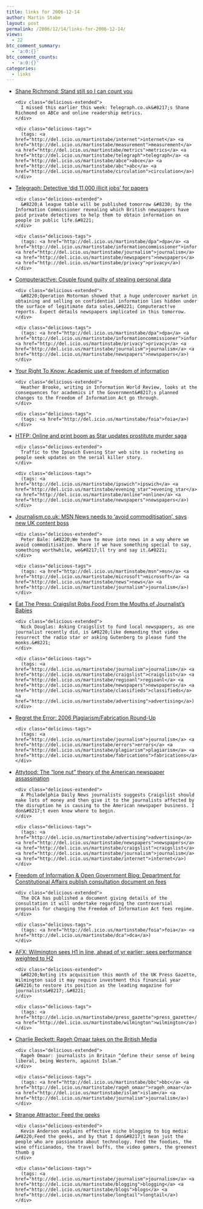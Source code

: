 ```yaml
---
title: links for 2006-12-14
author: Martin Stabe
layout: post
permalink: /2006/12/14/links-for-2006-12-14/
views:
  - 22
btc_comment_summary:
  - 'a:0:{}'
btc_comment_counts:
  - 'a:0:{}'
categories:
  - links
---
```

<ul class="delicious">
  <li>
    <div class="delicious-link">
      <a href="http://blogs.telegraph.co.uk/technology/shanerichmond/december06/standstill.htm">Shane Richmond: Stand still so I can count you</a>
    </div>
    
    <div class="delicious-extended">
      I missed this earlier this week: Telegraph.co.uk&#8217;s Shane Richmond on ABCe and online readership metrics.
    </div>
    
    <div class="delicious-tags">
      (tags: <a href="http://del.icio.us/martinstabe/internet">internet</a> <a href="http://del.icio.us/martinstabe/measurement">measurement</a> <a href="http://del.icio.us/martinstabe/metrics">metrics</a> <a href="http://del.icio.us/martinstabe/telegraph">telegraph</a> <a href="http://del.icio.us/martinstabe/abce">abce</a> <a href="http://del.icio.us/martinstabe/abc">abc</a> <a href="http://del.icio.us/martinstabe/circulation">circulation</a>)
    </div>
  </li>
  
  <li>
    <div class="delicious-link">
      <a href="http://www.telegraph.co.uk/news/main.jhtml?xml=/news/2006/12/13/udetective113.xml">Telegraph: Detective &#8216;did 11,000 illicit jobs&#8217; for papers</a>
    </div>
    
    <div class="delicious-extended">
      &#8220;A league table will be published tomorrow &#8230; by the Information Commissioner revealing which British newspapers have paid private detectives to help them to obtain information on people in public life.&#8221;
    </div>
    
    <div class="delicious-tags">
      (tags: <a href="http://del.icio.us/martinstabe/dpa">dpa</a> <a href="http://del.icio.us/martinstabe/informationcommissioner">informationcommissioner</a> <a href="http://del.icio.us/martinstabe/journalism">journalism</a> <a href="http://del.icio.us/martinstabe/newspapers">newspapers</a> <a href="http://del.icio.us/martinstabe/privacy">privacy</a>)
    </div>
  </li>
  
  <li>
    <div class="delicious-link">
      <a href="http://www.computeractive.co.uk/computeractive/news/2168676/couple-fined-serious-breaches">Computeract!ve: Couple found guilty of stealing personal data</a>
    </div>
    
    <div class="delicious-extended">
      &#8220;Operation Motorman showed that a huge undercover market in obtaining and selling on confidential information lies hidden under the surface of legitimate data sales,&#8221; Computeract!ve reports. Expect details newspapers implicated in this tomorrow.
    </div>
    
    <div class="delicious-tags">
      (tags: <a href="http://del.icio.us/martinstabe/dpa">dpa</a> <a href="http://del.icio.us/martinstabe/informationcommissioner">informationcommissioner</a> <a href="http://del.icio.us/martinstabe/privacy">privacy</a> <a href="http://del.icio.us/martinstabe/journalism">journalism</a> <a href="http://del.icio.us/martinstabe/newspapers">newspapers</a>)
    </div>
  </li>
  
  <li>
    <div class="delicious-link">
      <a href="http://www.yrtk.org/2006/iwr/">Your Right To Know: Academic use of freedom of information</a>
    </div>
    
    <div class="delicious-extended">
      Heather Brooke, writing in Information World Review, looks at the consequences for academics if the Government&#8217;s planned changes to the Freedom of Information Act go through.
    </div>
    
    <div class="delicious-tags">
      (tags: <a href="http://del.icio.us/martinstabe/foia">foia</a>)
    </div>
  </li>
  
  <li>
    <div class="delicious-link">
      <a href="http://www.holdthefrontpage.co.uk/NEWS/2006/12DEC/061212IP.SHTML">HTFP: Online and print boom as Star updates prostitute murder saga</a>
    </div>
    
    <div class="delicious-extended">
      Traffic to the Ipswich Evening Star web site is rocketing as people seek updates on the serial killer story.
    </div>
    
    <div class="delicious-tags">
      (tags: <a href="http://del.icio.us/martinstabe/ipswich">ipswich</a> <a href="http://del.icio.us/martinstabe/evening_star">evening_star</a> <a href="http://del.icio.us/martinstabe/online">online</a> <a href="http://del.icio.us/martinstabe/newspapers">newspapers</a>)
    </div>
  </li>
  
  <li>
    <div class="delicious-link">
      <a href="http://www.journalism.co.uk/news/story3117.shtml">Journalism.co.uk: MSN News needs to &#8216;avoid commoditisation&#8217;, says new UK content boss</a>
    </div>
    
    <div class="delicious-extended">
      Peter Bale: &#8220;We have to move into news in a way where we avoid commoditisation. Where if we have something special to say, something worthwhile, we&#8217;ll try and say it.&#8221;
    </div>
    
    <div class="delicious-tags">
      (tags: <a href="http://del.icio.us/martinstabe/msn">msn</a> <a href="http://del.icio.us/martinstabe/microsoft">microsoft</a> <a href="http://del.icio.us/martinstabe/news">news</a> <a href="http://del.icio.us/martinstabe/journalism">journalism</a>)
    </div>
  </li>
  
  <li>
    <div class="delicious-link">
      <a href="http://www.huffingtonpost.com/eat-the-press/2006/12/13/craigslist-robs-food-from_e_36150.html">Eat The Press: Craigslist Robs Food From the Mouths of Journalist&#8217;s Babies</a>
    </div>
    
    <div class="delicious-extended">
      Nick Douglas: Asking Craigslist to fund local newspapers, as one journalist recently did, is &#8220;like demanding that video resurrect the radio star or asking Gutenberg to please fund the monks.&#8221;
    </div>
    
    <div class="delicious-tags">
      (tags: <a href="http://del.icio.us/martinstabe/journalism">journalism</a> <a href="http://del.icio.us/martinstabe/craigslist">craigslist</a> <a href="http://del.icio.us/martinstabe/regioanl">regioanl</a> <a href="http://del.icio.us/martinstabe/newspapers">newspapers</a> <a href="http://del.icio.us/martinstabe/classifieds">classifieds</a> <a href="http://del.icio.us/martinstabe/advertising">advertising</a>)
    </div>
  </li>
  
  <li>
    <div class="delicious-link">
      <a href="http://www.regrettheerror.com/2006/12/2006_plagiarism.html">Regret the Error: 2006 Plagiarism/Fabrication Round-Up</a>
    </div>
    
    <div class="delicious-tags">
      (tags: <a href="http://del.icio.us/martinstabe/journalism">journalism</a> <a href="http://del.icio.us/martinstabe/errors">errors</a> <a href="http://del.icio.us/martinstabe/plagiarism">plagiarism</a> <a href="http://del.icio.us/martinstabe/fabrications">fabrications</a>)
    </div>
  </li>
  
  <li>
    <div class="delicious-link">
      <a href="http://www.attytood.com/2006/12/the_lone_nut_theory_of_the_ame_1.html">Attytood: The &#8220;lone nut&#8221; theory of the American newspaper assassination</a>
    </div>
    
    <div class="delicious-extended">
      A Philadelphia Daily News journalists suggests Craigslist should make lots of money and then give it to the journalists affected by the disruption he is causing to the American newspaper business. I don&#8217;t even know where to begin.
    </div>
    
    <div class="delicious-tags">
      (tags: <a href="http://del.icio.us/martinstabe/advertising">advertising</a> <a href="http://del.icio.us/martinstabe/newspapers">newspapers</a> <a href="http://del.icio.us/martinstabe/craigslist">craigslist</a> <a href="http://del.icio.us/martinstabe/journalism">journalism</a> <a href="http://del.icio.us/martinstabe/internet">internet</a>)
    </div>
  </li>
  
  <li>
    <div class="delicious-link">
      <a href="http://foia.blogspot.com/2006/12/department-for-constitutional-affairs.html">Freedom of Information & Open Government Blog: Department for Constitutional Affairs publish consultation document on fees</a>
    </div>
    
    <div class="delicious-extended">
      The DCA has published a document giving details of the consultation it will undertake regarding the controversial proposals for changing the Freedom of Information Act fees regime.
    </div>
    
    <div class="delicious-tags">
      (tags: <a href="http://del.icio.us/martinstabe/foia">foia</a> <a href="http://del.icio.us/martinstabe/dca">dca</a>)
    </div>
  </li>
  
  <li>
    <div class="delicious-link">
      <a href="http://www.hemscott.com/news/latest-news/item.do?newsId=38287485973122">AFX: Wilmington sees H1 in line, ahead of yr earlier; sees performance weighted to H2</a>
    </div>
    
    <div class="delicious-extended">
      &#8220;Noting its acquisition this month of the UK Press Gazette, Wilmington said it may require investment this financial year &#8216;to restore its position as the leading magazine for journalists&#8217;.&#8221;
    </div>
    
    <div class="delicious-tags">
      (tags: <a href="http://del.icio.us/martinstabe/press_gazette">press_gazette</a> <a href="http://del.icio.us/martinstabe/wilmington">wilmington</a>)
    </div>
  </li>
  
  <li>
    <div class="delicious-link">
      <a href="http://www.charliebeckett.org/?p=49">Charlie Beckett: Rageh Omaar takes on the British Media</a>
    </div>
    
    <div class="delicious-extended">
      Rageh Omaar: journalists in Britain “define their sense of being liberal, being Western, against Islam.”
    </div>
    
    <div class="delicious-tags">
      (tags: <a href="http://del.icio.us/martinstabe/bbc">bbc</a> <a href="http://del.icio.us/martinstabe/rageh_omaar">rageh_omaar</a> <a href="http://del.icio.us/martinstabe/islam">islam</a> <a href="http://del.icio.us/martinstabe/journalism">journalism</a>)
    </div>
  </li>
  
  <li>
    <div class="delicious-link">
      <a href="http://strange.corante.com/archives/2006/12/14/feed_the_geeks.php">Strange Attractor: Feed the geeks</a>
    </div>
    
    <div class="delicious-extended">
      Kevin Anderson explains effective niche blogging to big media: &#8220;Feed the geeks, and by that I don&#8217;t mean just the people who are passionate about technology. Feed the foodies, the wine officianados, the travel buffs, the video gamers, the greenest thumb g
    </div>
    
    <div class="delicious-tags">
      (tags: <a href="http://del.icio.us/martinstabe/journalism">journalism</a> <a href="http://del.icio.us/martinstabe/blogging">blogging</a> <a href="http://del.icio.us/martinstabe/blogs">blogs</a> <a href="http://del.icio.us/martinstabe/longtail">longtail</a>)
    </div>
  </li>
</ul>